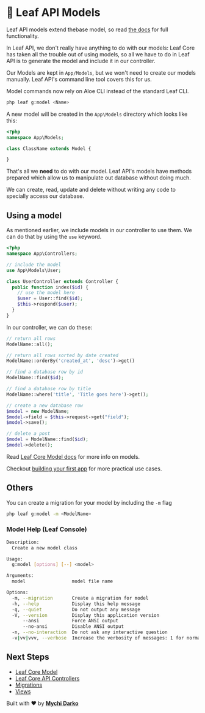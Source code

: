 <!-- markdownlint-disable no-inline-html -->
# 📕 Leaf API Models

<p class="alert -warning">
  Leaf API models extend thebase model, so read <a href="/#/leaf/v/2.4-beta/core/model">the docs</a> for full functionality.
</p>

In Leaf API, we don't really have anything to do with our models: Leaf Core has taken all the trouble out of using models, so all we have to do in Leaf API is to generate the model and include it in our controller.

Our Models are kept in `App/Models`, but we won't need to create our models manually. Leaf API's command line tool covers this for us.

<p class="alert -warning">
  Model commands now rely on Aloe CLI instead of the standard Leaf CLI.
</p>

```bash
php leaf g:model <Name>
```

A new model will be created in the `App\Models` directory which looks like this:

```php
<?php
namespace App\Models;

class ClassName extends Model {

}
```

That's all we **need** to do with our model. Leaf API's models have methods prepared which allow us to manipulate out database without doing much.

We can create, read, update and delete without writing any code to specially access our database.

## Using a model

As mentioned earlier, we include models in our controller to use them. We can do that by using the `use` keyword.

```php
<?php
namespace App\Controllers;

// include the model
use App\Models\User;

class UserController extends Controller {
  public function index($id) {
    // use the model here
    $user = User::find($id);
    $this->respond($user);
  }
}
```

In our controller, we can do these:

```php
// return all rows
ModelName::all();

// return all rows sorted by date created
ModelName::orderBy('created_at', 'desc')->get()

// find a database row by id
ModelName::find($id);

// find a database row by title
ModelName::where('title', 'Title goes here')->get();

// create a new database row
$model = new ModelName;
$model->field = $this->request->get("field");
$model->save();

// delete a post
$model = ModelName::find($id);
$model->delete();
```

Read [Leaf Core Model docs](leaf/v/2.4-beta/core/model) for more info on models.

Checkout [building your first app](/intro/first-app) for more practical use cases.

## Others

You can create a migration for your model by including the `-m` flag

```bash
php leaf g:model -m <ModelName>
```

### Model Help (Leaf Console)

```bash
Description:
  Create a new model class

Usage:
  g:model [options] [--] <model>

Arguments:
  model                 model file name

Options:
  -m, --migration       Create a migration for model
  -h, --help            Display this help message
  -q, --quiet           Do not output any message
  -V, --version         Display this application version
      --ansi            Force ANSI output
      --no-ansi         Disable ANSI output
  -n, --no-interaction  Do not ask any interactive question
  -v|vv|vvv, --verbose  Increase the verbosity of messages: 1 for normal output, 2 for more verbose output and 3 for debug
```

## Next Steps

- [Leaf Core Model](/leaf/v/2.4-beta/core/model)
- [Leaf Core API Controllers](/leaf/v/2.4-beta/core/api-controller)
- [Migrations](/leaf-api/v/2.0/database/migrations)
- [Views](/leaf-api/v/2.0/core/views)

Built with ❤ by [**Mychi Darko**](//mychi.netlify.app)
